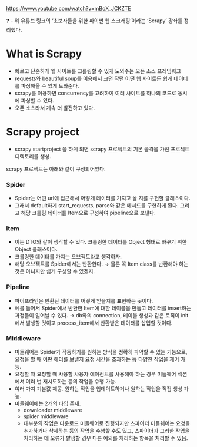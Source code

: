 https://www.youtube.com/watch?v=mBoX_JCKZTE

<aside>
❓ - 위 유튜브 링크의 ‘초보자들을 위한 파이썬 웹 스크래핑’이라는 ‘Scrapy’ 강좌를 정리했다.
</aside>

# What is Scrapy

- 빠르고 단순하게 웹 사이트를 크롤링할 수 있게 도와주는 오픈 소스 프레임워크
- requests와 beautiful soup를 이용해서 크던 작던 어떤 웹 사이트든 쉽게 데이터를 파싱해올 수 있게 도와준다.
- scrapy를 이용하면 concurrency를 고려하여 여러 사이트를 하나의 코드로 동시에 파싱할 수 있다.
- 오픈 소스라서 계속 더 발전하고 있다.

# Scrapy project

- scrapy startproject <project name>을 하게 되면 scrapy 프로젝트의 기본 골격을 가진 프로젝트 디렉토리를 생성.

scrapy 프로젝트는 아래와 같이 구성되어있다.

### Spider

- Spider는 어떤 url에 접근해서 어떻게 데이터를 가지고 올 지를 구현할 클래스이다.
- 그래서 default하게 start_requests, parse와 같은 메서드를 구현하게 된다. 그리고 해당 크롤링 데이터를 Item으로 구성하여 pipeline으로 보낸다.

### Item

- 이는 DTO와 같이 생각할 수 있다. 크롤링한 데이터를 Object 형태로 바꾸기 위한 Object 클래스이다.
- 크롤링한 데이터를 가지는 오브젝트라고 생각하자.
- 해당 오브젝트를 Spider에서는 반환한다. → 물론 꼭 Item class를 반환해야 하는 것은 아니지만 쉽게 구성할 수 있겠지.

### Pipeline

- 파이프라인은 반환된 데이터를 어떻게 얻을지를 표현하는 곳이다.
- 예를 들어서 Spider에서 반환한 Item에 대한 테이블을 만들고 데이터를 insert하는 과정들이 일어날 수 있다. → db와의 connection, 테이블 생성과 같은 로직이 init에서 발생할 것이고 process_item에서 반환받은 데이터를 삽입할 것이다.

### Middleware

- 미들웨어는 Spider가 작동하기를 원하는 방식을 정확히 파악할 수 있는 기능으로, 요청을 할 때 어떤 헤더를 보낼지 요청 시간을 초과하는 등 다양한 작업을 제어 가능.
- 요청할 때 요청할 때 사용할 사용자 에이전트를 사용해야 하는 경우 미들웨어 섹션에서 여러 번 재시도하는 등의 작업을 수행 가능.
- 여러 가지 기본값 제공. 원하는 작업을 업데이트하거나 원하는 작업을 직접 생성 가능.
- 미들웨어에는 2개의 타입 존재.
    - downloader middleware
    - spider middleware
    - 대부분의 작업은 다운로드 미들웨어로 진행되지만 스파이더 미들웨어는 요청을 추가하거나 삭제하는 등의 작업을 수행할 수도 있고, 스파이더가 그러한 작업을 처리하는 데 오류가 발생할 경우 다른 예외를 처리하는 항목을 처리할 수 있음.

